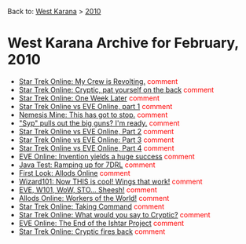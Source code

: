 Back to: [West Karana](/posts/westkarana.md) > [2010](/posts/2010/westkarana.md)
# West Karana Archive for February, 2010

* [Star Trek Online: My Crew is Revolting.](4658.md) <span style="color:red;">comment</span>
* [Star Trek Online: Cryptic, pat yourself on the back](4664.md) <span style="color:red;">comment</span>
* [Star Trek Online: One Week Later](4675.md) <span style="color:red;">comment</span>
* [Star Trek Online vs EVE Online, part 1](4681.md) <span style="color:red;">comment</span>
* [Nemesis Mine: This has got to stop.](4684.md) <span style="color:red;">comment</span>
* ["Syp" pulls out the big guns? I'm ready.](4687.md) <span style="color:red;">comment</span>
* [Star Trek Online vs EVE Online, Part 2](4691.md) <span style="color:red;">comment</span>
* [Star Trek Online vs EVE Online: Part 3](4694.md) <span style="color:red;">comment</span>
* [Star Trek Online vs EVE Online, Part 4](4697.md) <span style="color:red;">comment</span>
* [EVE Online: Invention yields a huge success](4700.md) <span style="color:red;">comment</span>
* [Java Test: Ramping up for 7DRL](4703.md) <span style="color:red;">comment</span>
* [First Look: Allods Online](4713.md) <span style="color:red;">comment</span>
* [Wizard101: Now THIS is cool! Wings that work!](4719.md) <span style="color:red;">comment</span>
* [EVE, W101, WoW, STO... Sheesh!](4729.md) <span style="color:red;">comment</span>
* [Allods Online: Workers of the World!](4735.md) <span style="color:red;">comment</span>
* [Star Trek Online: Taking Command](4738.md) <span style="color:red;">comment</span>
* [Star Trek Online: What would you say to Cryptic?](4747.md) <span style="color:red;">comment</span>
* [EVE Online: The End of the Ishtar Project](4753.md) <span style="color:red;">comment</span>
* [Star Trek Online: Cryptic fires back](4756.md) <span style="color:red;">comment</span>
